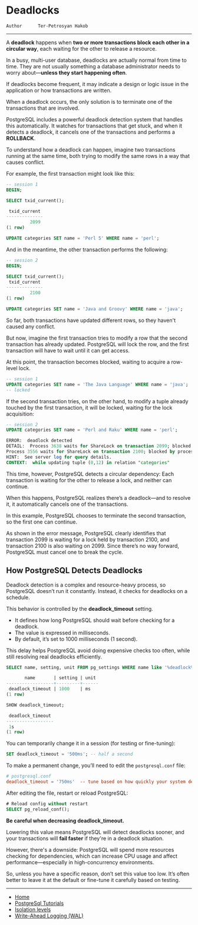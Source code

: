 # Deadlocks

```info
Author      Ter-Petrosyan Hakob
```
---

A **deadlock** happens when **two or more transactions block each other in a circular way**, each waiting for the other to release a resource.

In a busy, multi-user database, deadlocks are actually normal from time to time.
They are not usually something a database administrator needs to worry about—**unless they start happening often**.

If deadlocks become frequent, it may indicate a design or logic issue in the application or how transactions are written.

When a deadlock occurs, the only solution is to terminate one of the transactions that are involved.

PostgreSQL includes a powerful deadlock detection system that handles this automatically.
It watches for transactions that get stuck, and when it detects a deadlock, it cancels one of the transactions and performs a **ROLLBACK**.

To understand how a deadlock can happen, imagine two transactions running at the same time, both trying to modify the same rows in a way that causes conflict.

For example, the first transaction might look like this:

```sql
-- session 1
BEGIN;

SELECT txid_current();

 txid_current 
--------------
         2099
(1 row)

UPDATE categories SET name = 'Perl 5' WHERE name = 'perl';
```

And in the meantime, the other transaction performs the following:

```sql
-- session 2
BEGIN;

SELECT txid_current();
 txid_current 
--------------
         2100
(1 row)

UPDATE categories SET name = 'Java and Groovy' WHERE name = 'java';
```

So far, both transactions have updated different rows, so they haven't caused any conflict.

But now, imagine the first transaction tries to modify a row that the second transaction has already updated. 
PostgreSQL will lock the row, and the first transaction will have to wait until it can get access.

At this point, the transaction becomes blocked, waiting to acquire a row-level lock.

```sql
-- session 1
UPDATE categories SET name = 'The Java Language' WHERE name = 'java';
-- locked
```

If the second transaction tries, on the other hand, to modify a tuple already touched by the first transaction, it will be locked, waiting for the lock acquisition:

```sql
-- session 2
UPDATE categories SET name = 'Perl and Raku' WHERE name = 'perl';

ERROR:  deadlock detected
DETAIL:  Process 3638 waits for ShareLock on transaction 2099; blocked by process 3556.
Process 3556 waits for ShareLock on transaction 2100; blocked by process 3638.
HINT:  See server log for query details.
CONTEXT:  while updating tuple (0,12) in relation "categories"
```

This time, however, PostgreSQL detects a circular dependency:
Each transaction is waiting for the other to release a lock, and neither can continue.

When this happens, PostgreSQL realizes there’s a deadlock—and to resolve it, it automatically cancels one of the transactions.

In this example, PostgreSQL chooses to terminate the second transaction, so the first one can continue.

As shown in the error message, PostgreSQL clearly identifies that transaction 2099 is waiting for a lock held by transaction 2100, and transaction 2100 is also waiting on 2099.
Since there’s no way forward, PostgreSQL must cancel one to break the cycle.


## How PostgreSQL Detects Deadlocks

Deadlock detection is a complex and resource-heavy process, so PostgreSQL doesn’t run it constantly.
Instead, it checks for deadlocks on a schedule.

This behavior is controlled by the **deadlock_timeout** setting.

- It defines how long PostgreSQL should wait before checking for a deadlock.
- The value is expressed in milliseconds.
- By default, it’s set to 1000 milliseconds (1 second).

This delay helps PostgreSQL avoid doing expensive checks too often, while still resolving real deadlocks efficiently.


```sql
SELECT name, setting, unit FROM pg_settings WHERE name like '%deadlock%';

       name       | setting | unit 
------------------+---------+------
 deadlock_timeout | 1000    | ms
(1 row)

SHOW deadlock_timeout;

 deadlock_timeout 
------------------
 1s
(1 row)
```

You can temporarily change it in a session (for testing or fine-tuning):

```sql
SET deadlock_timeout = '500ms'; -- half a second

```

To make a permanent change, you’ll need to edit the `postgresql.conf` file:

```conf
# postgresql.conf
deadlock_timeout = '750ms'  -- tune based on how quickly your system detects blocking
```

After editing the file, restart or reload PostgreSQL:

```sql
# Reload config without restart
SELECT pg_reload_conf();
```

**Be careful when decreasing deadlock_timeout.**

Lowering this value means PostgreSQL will detect deadlocks sooner, and your transactions will **fail faster** if they're in a deadlock situation.

However, there's a downside:
PostgreSQL will spend more resources checking for dependencies, which can increase CPU usage and affect performance—especially in high-concurrency environments.

So, unless you have a specific reason, don’t set this value too low. It’s often better to leave it at the default or fine-tune it carefully based on testing.

---

- [Home](./../../README.md)
- [PostgreSql Tutorials](./../tutorials.md)
- [Isolation levels](./6_Isolation_levels.md)
- [Write-Ahead Logging (WAL)](./8_Write_Ahead_Logging.md)